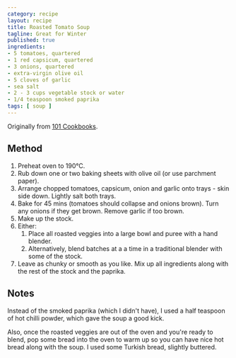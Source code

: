 ```yaml
---
category: recipe
layout: recipe
title: Roasted Tomato Soup
tagline: Great for Winter
published: true
ingredients:
- 5 tomatoes, quartered
- 1 red capsicum, quartered
- 3 onions, quartered
- extra-virgin olive oil
- 5 cloves of garlic
- sea salt
- 2 - 3 cups vegetable stock or water
- 1/4 teaspoon smoked paprika
tags: [ soup ]
---
```


Originally from [101 Cookbooks](http://www.101cookbooks.com/archives/roasted-tomato-soup-recipe.html).

## Method ##

1. Preheat oven to 190°C.
1. Rub down one or two baking sheets with olive oil (or use parchment paper).
1. Arrange chopped tomatoes, capsicum, onion and garlic onto trays - skin side down. Lightly salt both trays.
1. Bake for 45 mins (tomatoes should collapse and onions brown). Turn any onions if they get brown. Remove garlic if
   too brown.
1. Make up the stock.
1. Either:
    1. Place all roasted veggies into a large bowl and puree with a hand blender.
    1. Alternatively, blend batches at a a time in a traditional blender with some of the stock.
1. Leave as chunky or smooth as you like. Mix up all ingredients along with the rest of the stock and the paprika.

## Notes ##

Instead of the smoked paprika (which I didn't have), I used a half teaspoon of hot chilli powder, which gave the soup a
good kick.

Also, once the roasted veggies are out of the oven and you're ready to blend, pop some bread into the oven to warm up
so you can have nice hot bread along with the soup. I used some Turkish bread, slightly buttered.
